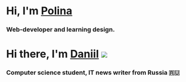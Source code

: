 # Hi, I'm [Polina](https://pollyermak.github.io/rsschool-cv/)
### Web-developer and learning design.

# Hi there, I'm [Daniil](https://daniilshat.ru/) ![](https://github.com/blackcater/blackcater/raw/main/images/Hi.gif) 
### Computer science student, IT news writer from Russia 🇷🇺

